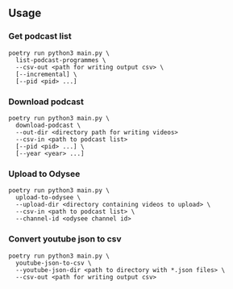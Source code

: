 ## Usage

### Get podcast list

```
poetry run python3 main.py \
  list-podcast-programmes \
  --csv-out <path for writing output csv> \
  [--incremental] \
  [--pid <pid> ...]
```

### Download podcast

```
poetry run python3 main.py \
  download-podcast \
  --out-dir <directory path for writing videos>
  --csv-in <path to podcast list>
  [--pid <pid> ...] \
  [--year <year> ...]
```

### Upload to Odysee

```
poetry run python3 main.py \
  upload-to-odysee \
  --upload-dir <directory containing videos to upload> \
  --csv-in <path to podcast list> \
  --channel-id <odysee channel id>
```

### Convert youtube json to csv

```
poetry run python3 main.py \
  youtube-json-to-csv \
  --youtube-json-dir <path to directory with *.json files> \
  --csv-out <path for writing output csv>
```

